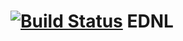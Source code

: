 # [![Build Status](https://dev.azure.com/rodrigosanabria22/krosf/_apis/build/status/krosf-university.EDNL?branchName=master)](https://dev.azure.com/rodrigosanabria22/krosf/_build/latest?definitionId=18&branchName=master) EDNL
